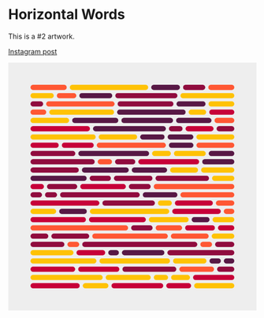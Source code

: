 # Horizontal Words
This is a #2 artwork.

[Instagram post](https://www.instagram.com/p/BkR8pNch4Yf)

![](https://github.com/nshaikhinurov/Processing/blob/master/2.%20Horizontal%20Words/HorizontalWords/images/HorizontalWords.jpg "Horizontal Words")
